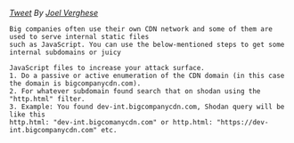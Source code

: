 *[Tweet](https://twitter.com/krizzsk/status/1287405881441755139) By [Joel Verghese](https://twitter.com/krizzsk)*  
```
Big companies often use their own CDN network and some of them are used to serve internal static files
such as JavaScript. You can use the below-mentioned steps to get some internal subdomains or juicy

JavaScript files to increase your attack surface.
1. Do a passive or active enumeration of the CDN domain (in this case the domain is bigcompanycdn.com).
2. For whatever subdomain found search that on shodan using the "http.html" filter.
3. Example: You found dev-int.bigcompanycdn.com, Shodan query will be like this
http.html: "dev-int.bigcomanycdn.com" or http.html: "https://dev-int.bigcompanycdn.com" etc.
```
